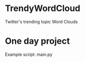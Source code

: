 # TrendyWordCloud
Twitter's trending topic Word Clouds


One day project
====

Example script: main.py

